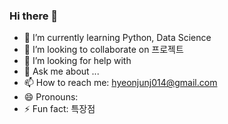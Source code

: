 ### Hi there 👋

- 🌱 I’m currently learning Python, Data Science
- 👯 I’m looking to collaborate on 프로젝트
- 🤔 I’m looking for help with 
- 💬 Ask me about ...
- 📫 How to reach me: hyeonjunj014@gmail.com
- 😄 Pronouns: 
- ⚡ Fun fact: 특장점

